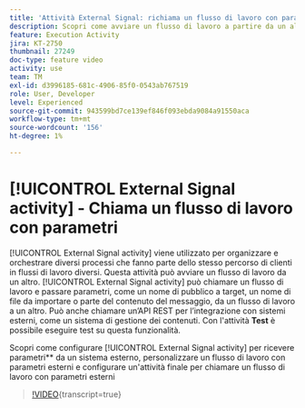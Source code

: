 ```yaml
---
title: 'Attività External Signal: richiama un flusso di lavoro con parametri'
description: Scopri come avviare un flusso di lavoro a partire da un altro per supportare percorsi di clienti più complessi e al tempo stesso monitorare e reagire meglio ai problemi.
feature: Execution Activity
jira: KT-2750
thumbnail: 27249
doc-type: feature video
activity: use
team: TM
exl-id: d3996185-681c-4906-85f0-0543ab767519
role: User, Developer
level: Experienced
source-git-commit: 943599bd7ce139ef846f093ebda9084a91550aca
workflow-type: tm+mt
source-wordcount: '156'
ht-degree: 1%

---
```



# [!UICONTROL External Signal activity] - Chiama un flusso di lavoro con parametri

[!UICONTROL External Signal activity] viene utilizzato per organizzare e orchestrare diversi processi che fanno parte dello stesso percorso di clienti in flussi di lavoro diversi. Questa attività può avviare un flusso di lavoro da un altro. [!UICONTROL External Signal activity] può chiamare un flusso di lavoro e passare parametri, come un nome di pubblico a target, un nome di file da importare o parte del contenuto del messaggio, da un flusso di lavoro a un altro. Può anche chiamare un’API REST per l’integrazione con sistemi esterni, come un sistema di gestione dei contenuti. Con l&#39;attività **Test** è possibile eseguire test su questa funzionalità.

Scopri come configurare [!UICONTROL External Signal activity] per ricevere parametri** da un sistema esterno, personalizzare un flusso di lavoro con parametri esterni e configurare un&#39;attività finale per chiamare un flusso di lavoro con parametri esterni

>[!VIDEO](https://video.tv.adobe.com/v/328607/?learn=on&captions=ita){transcript=true}
